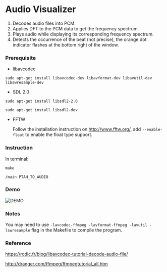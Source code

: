 # Audio Visualizer
1. Decodes audio files into PCM.
2. Applies DFT to the PCM data to get the frequency spectrum.
3. Plays audio while displaying its corresponding frequency spectrum.
4. Detects the occurrence of the beat (not precise), the orange dot indicator flashes at the bottom right of the window.

### Prerequisite
- libavcodec

```sudo apt-get install libavcodec-dev libavformat-dev libavutil-dev libswresample-dev```

- SDL 2.0

```sudo apt-get install libsdl2-2.0```

```sudo apt-get install libsdl2-dev```

- FFTW

  Follow the installation instruction on http://www.fftw.org/, add ``--enable-float``  to enable the float type support.

### Instruction
In terminal:

```make```

```/main PTAH_TO_AUDIO```

### Demo
![DEMO](https://github.com/LyonLee190/audio_visualizer/blob/master/DEMO/demo.gif)

### Notes
You may need to use ```-lavcodec-ffmpeg -lavformat-ffmpeg -lavutil -lswresample``` flag in the Makefile to compile the program.

### Reference
https://rodic.fr/blog/libavcodec-tutorial-decode-audio-file/

http://dranger.com/ffmpeg/ffmpegtutorial_all.htm
